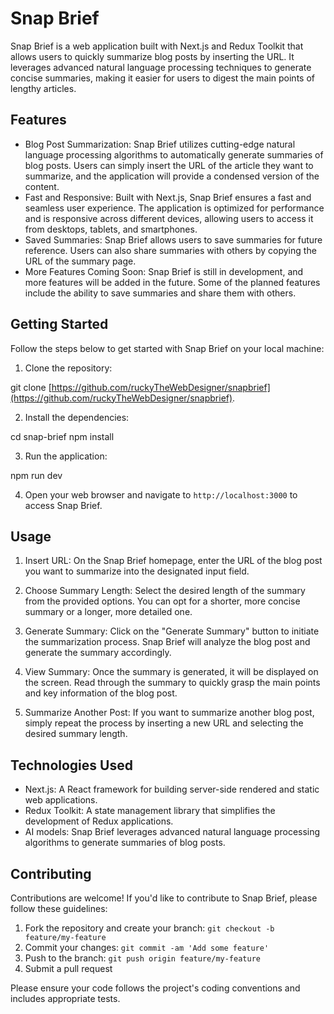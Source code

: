 # Snap Brief

Snap Brief is a web application built with Next.js and Redux Toolkit that allows users to quickly summarize blog posts by inserting the URL. It leverages advanced natural language processing techniques to generate concise summaries, making it easier for users to digest the main points of lengthy articles.

## Features

- Blog Post Summarization: Snap Brief utilizes cutting-edge natural language processing algorithms to automatically generate summaries of blog posts. Users can simply insert the URL of the article they want to summarize, and the application will provide a condensed version of the content.
- Fast and Responsive: Built with Next.js, Snap Brief ensures a fast and seamless user experience. The application is optimized for performance and is responsive across different devices, allowing users to access it from desktops, tablets, and smartphones.
- Saved Summaries: Snap Brief allows users to save summaries for future reference. Users can also share summaries with others by copying the URL of the summary page.
- More Features Coming Soon: Snap Brief is still in development, and more features will be added in the future. Some of the planned features include the ability to save summaries and share them with others.

## Getting Started

Follow the steps below to get started with Snap Brief on your local machine:

1. Clone the repository:

git clone [https://github.com/ruckyTheWebDesigner/snapbrief](https://github.com/ruckyTheWebDesigner/snapbrief).


2. Install the dependencies:

cd snap-brief
npm install


3. Run the application:

npm run dev


4. Open your web browser and navigate to `http://localhost:3000` to access Snap Brief.

## Usage

1. Insert URL: On the Snap Brief homepage, enter the URL of the blog post you want to summarize into the designated input field.

2. Choose Summary Length: Select the desired length of the summary from the provided options. You can opt for a shorter, more concise summary or a longer, more detailed one.

3. Generate Summary: Click on the "Generate Summary" button to initiate the summarization process. Snap Brief will analyze the blog post and generate the summary accordingly.

4. View Summary: Once the summary is generated, it will be displayed on the screen. Read through the summary to quickly grasp the main points and key information of the blog post.

5. Summarize Another Post: If you want to summarize another blog post, simply repeat the process by inserting a new URL and selecting the desired summary length.

## Technologies Used

- Next.js: A React framework for building server-side rendered and static web applications.
- Redux Toolkit: A state management library that simplifies the development of Redux applications.
- AI models: Snap Brief leverages advanced natural language processing algorithms to generate summaries of blog posts.

## Contributing

Contributions are welcome! If you'd like to contribute to Snap Brief, please follow these guidelines:

1. Fork the repository and create your branch: `git checkout -b feature/my-feature`
2. Commit your changes: `git commit -am 'Add some feature'`
3. Push to the branch: `git push origin feature/my-feature`
4. Submit a pull request

Please ensure your code follows the project's coding conventions and includes appropriate tests.
